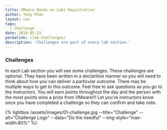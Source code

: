 ```yaml
---
title: VMware Hands-on Labs Registration
author: Tony Phan
layout: cas
tags:
  - Challenge
date: 2019-05-23
permalink: /lab-challenges/
description: 'Challenges are part of every lab section.'
---
```

### Challenges

In each Lab section you will see some challenges. These challenges are optional.
They have been written in a declaritive manner so you will need to think about how you can deliver a particular outcome. There may be multiple ways to get to this outcome. Feel free to ask questions as you go to the instructors. You will earn points throughout the day and the person with the most points wins a prize from VMware!!! Let you're instructors know once you have completed a challenge so they can confirm and take note.

{% lightbox /assets/images/01-challenge.jpg --title="Challenge" --alt="Challenge Logo" --data="Do the needful" --img-style="max-width:80%" %}
